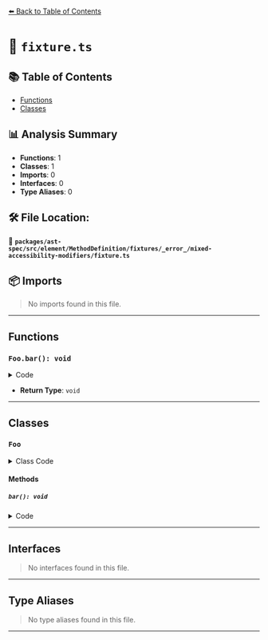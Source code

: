 [⬅️ Back to Table of Contents](../../../../../../../../index.md)

# 📄 `fixture.ts`

## 📚 Table of Contents

- [Functions](#functions)
- [Classes](#classes)

## 📊 Analysis Summary

- **Functions**: 1
- **Classes**: 1
- **Imports**: 0
- **Interfaces**: 0
- **Type Aliases**: 0

## 🛠️ File Location:
📂 **`packages/ast-spec/src/element/MethodDefinition/fixtures/_error_/mixed-accessibility-modifiers/fixture.ts`**

## 📦 Imports

> No imports found in this file.


---

## Functions

### `Foo.bar(): void`

<details><summary>Code</summary>

```ts
public protected bar() {}
```
</details>

- **Return Type**: `void`

---

## Classes

### `Foo`

<details><summary>Class Code</summary>

```ts
class Foo {
  public protected bar() {};
}
```
</details>

#### Methods

##### `bar(): void`

<details><summary>Code</summary>

```ts
public protected bar() {}
```
</details>


---

## Interfaces

> No interfaces found in this file.


---

## Type Aliases

> No type aliases found in this file.


---